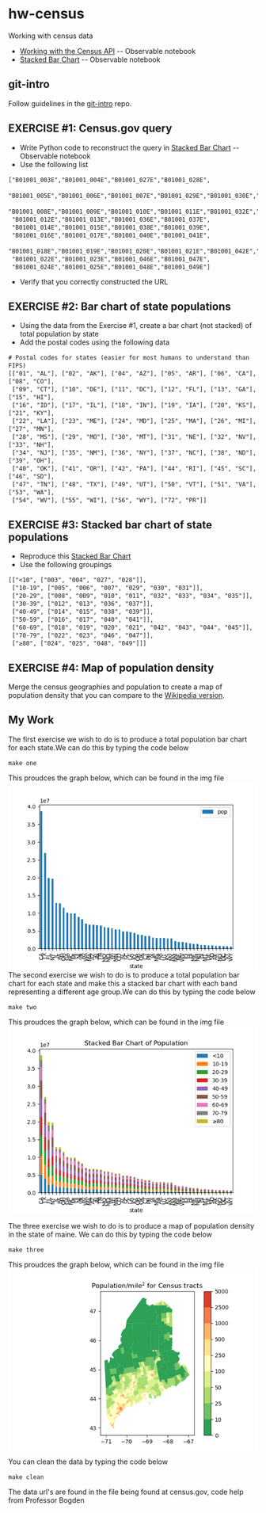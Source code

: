 # hw-census

Working with census data

* [Working with the Census API](https://observablehq.com/@mbostock/working-with-the-census-api) -- Observable notebook
* [Stacked Bar Chart](https://observablehq.com/@d3/stacked-bar-chart) -- Observable notebook

## git-intro

Follow guidelines in the [git-intro](https://github.com/ds5110/git-intro/blob/main/README.md) repo.

## EXERCISE #1: Census.gov query

* Write Python code to reconstruct the query in [Stacked Bar Chart](https://observablehq.com/@d3/stacked-bar-chart) -- Observable notebook
* Use the following list
```
["B01001_003E","B01001_004E","B01001_027E","B01001_028E",
 "B01001_005E","B01001_006E","B01001_007E","B01001_029E","B01001_030E","B01001_031E",
 "B01001_008E","B01001_009E","B01001_010E","B01001_011E","B01001_032E","B01001_033E","B01001_034E","B01001_035E",
 "B01001_012E","B01001_013E","B01001_036E","B01001_037E",
 "B01001_014E","B01001_015E","B01001_038E","B01001_039E",
 "B01001_016E","B01001_017E","B01001_040E","B01001_041E",
 "B01001_018E","B01001_019E","B01001_020E","B01001_021E","B01001_042E","B01001_043E","B01001_044E","B01001_045E",
 "B01001_022E","B01001_023E","B01001_046E","B01001_047E",
 "B01001_024E","B01001_025E","B01001_048E","B01001_049E"]
```
* Verify that you correctly constructed the URL

## EXERCISE #2: Bar chart of state populations

* Using the data from the Exercise #1, create a bar chart (not stacked) of total population by state
* Add the postal codes using the following data
```
# Postal codes for states (easier for most humans to understand than FIPS)
[["01", "AL"], ["02", "AK"], ["04", "AZ"], ["05", "AR"], ["06", "CA"], ["08", "CO"], 
 ["09", "CT"], ["10", "DE"], ["11", "DC"], ["12", "FL"], ["13", "GA"], ["15", "HI"], 
 ["16", "ID"], ["17", "IL"], ["18", "IN"], ["19", "IA"], ["20", "KS"], ["21", "KY"], 
 ["22", "LA"], ["23", "ME"], ["24", "MD"], ["25", "MA"], ["26", "MI"], ["27", "MN"], 
 ["28", "MS"], ["29", "MO"], ["30", "MT"], ["31", "NE"], ["32", "NV"], ["33", "NH"], 
 ["34", "NJ"], ["35", "NM"], ["36", "NY"], ["37", "NC"], ["38", "ND"], ["39", "OH"], 
 ["40", "OK"], ["41", "OR"], ["42", "PA"], ["44", "RI"], ["45", "SC"], ["46", "SD"], 
 ["47", "TN"], ["48", "TX"], ["49", "UT"], ["50", "VT"], ["51", "VA"], ["53", "WA"], 
 ["54", "WV"], ["55", "WI"], ["56", "WY"], ["72", "PR"]]
```

## EXERCISE #3: Stacked bar chart of state populations

* Reproduce this [Stacked Bar Chart](https://observablehq.com/@d3/stacked-bar-chart)
* Use the following groupings
```
[["<10", ["003", "004", "027", "028"]], 
 ["10-19", ["005", "006", "007", "029", "030", "031"]], 
 ["20-29", ["008", "009", "010", "011", "032", "033", "034", "035"]], 
 ["30-39", ["012", "013", "036", "037"]], 
 ["40-49", ["014", "015", "038", "039"]], 
 ["50-59", ["016", "017", "040", "041"]], 
 ["60-69", ["018", "019", "020", "021", "042", "043", "044", "045"]], 
 ["70-79", ["022", "023", "046", "047"]], 
 ["≥80", ["024", "025", "048", "049"]]]
```

## EXERCISE #4: Map of population density

Merge the census geographies and population to create a map of population density that you can compare to the [Wikipedia version](https://en.wikipedia.org/wiki/Maine).

## My Work
The first exercise we wish to do is to produce a total population bar chart for each state.We can do this by typing the code below
```
make one
```
This proudces the graph below, which can be found in the img file
![](img/totalpop.png)
The second exercise we wish to do is to produce a total population bar chart for
each state and make this a stacked bar chart with each band representing a different age group.We can do this by typing the code below
```
make two
```
This proudces the graph below, which can be found in the img file
![](img/totalpopbarchart.png)

The three exercise we wish to do is to produce a map of population density in the state of maine. We can do this by typing the code below
```
make three
```
This proudces the graph below, which can be found in the img file
![](img/mainedensity.png)
You can clean the data by typing the code below
```
make clean
```
The data url's are found in the file being found at census.gov, code help from Professor Bogden


